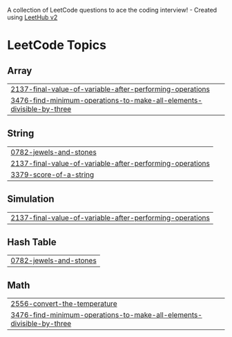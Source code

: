 A collection of LeetCode questions to ace the coding interview! - Created using [LeetHub v2](https://github.com/arunbhardwaj/LeetHub-2.0)
<!---LeetCode Topics Start-->
# LeetCode Topics
## Array
|  |
| ------- |
| [2137-final-value-of-variable-after-performing-operations](https://github.com/gowrishankkar/Leetcode-Solutions-2024/tree/master/2137-final-value-of-variable-after-performing-operations) |
| [3476-find-minimum-operations-to-make-all-elements-divisible-by-three](https://github.com/gowrishankkar/Leetcode-Solutions-2024/tree/master/3476-find-minimum-operations-to-make-all-elements-divisible-by-three) |
## String
|  |
| ------- |
| [0782-jewels-and-stones](https://github.com/gowrishankkar/Leetcode-Solutions-2024/tree/master/0782-jewels-and-stones) |
| [2137-final-value-of-variable-after-performing-operations](https://github.com/gowrishankkar/Leetcode-Solutions-2024/tree/master/2137-final-value-of-variable-after-performing-operations) |
| [3379-score-of-a-string](https://github.com/gowrishankkar/Leetcode-Solutions-2024/tree/master/3379-score-of-a-string) |
## Simulation
|  |
| ------- |
| [2137-final-value-of-variable-after-performing-operations](https://github.com/gowrishankkar/Leetcode-Solutions-2024/tree/master/2137-final-value-of-variable-after-performing-operations) |
## Hash Table
|  |
| ------- |
| [0782-jewels-and-stones](https://github.com/gowrishankkar/Leetcode-Solutions-2024/tree/master/0782-jewels-and-stones) |
## Math
|  |
| ------- |
| [2556-convert-the-temperature](https://github.com/gowrishankkar/Leetcode-Solutions-2024/tree/master/2556-convert-the-temperature) |
| [3476-find-minimum-operations-to-make-all-elements-divisible-by-three](https://github.com/gowrishankkar/Leetcode-Solutions-2024/tree/master/3476-find-minimum-operations-to-make-all-elements-divisible-by-three) |
<!---LeetCode Topics End-->
